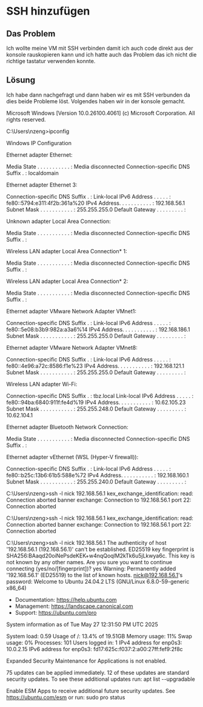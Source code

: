 # SSH hinzufügen

## Das Problem
Ich wollte meine VM mit SSH verbinden damit ich auch code direkt aus der konsole rauskopieren kann und ich hatte auch das Problem das ich nicht die richtige tastatur verwenden konnte. 
## Lösung 
Ich habe dann nachgefragt und dann haben wir es mit SSH verbunden da dies beide Probleme löst. Volgendes haben wir in der konsole gemacht. 

Microsoft Windows [Version 10.0.26100.4061]
(c) Microsoft Corporation. All rights reserved.

C:\Users\nzeng>ipconfig

Windows IP Configuration


Ethernet adapter Ethernet:

   Media State . . . . . . . . . . . : Media disconnected
   Connection-specific DNS Suffix  . : localdomain

Ethernet adapter Ethernet 3:

   Connection-specific DNS Suffix  . :
   Link-local IPv6 Address . . . . . : fe80::5794:e311:4f2b:361a%20
   IPv4 Address. . . . . . . . . . . : 192.168.56.1
   Subnet Mask . . . . . . . . . . . : 255.255.255.0
   Default Gateway . . . . . . . . . :

Unknown adapter Local Area Connection:

   Media State . . . . . . . . . . . : Media disconnected
   Connection-specific DNS Suffix  . :

Wireless LAN adapter Local Area Connection* 1:

   Media State . . . . . . . . . . . : Media disconnected
   Connection-specific DNS Suffix  . :

Wireless LAN adapter Local Area Connection* 2:

   Media State . . . . . . . . . . . : Media disconnected
   Connection-specific DNS Suffix  . :

Ethernet adapter VMware Network Adapter VMnet1:

   Connection-specific DNS Suffix  . :
   Link-local IPv6 Address . . . . . : fe80::5e08:b3b9:982a:a3a6%14
   IPv4 Address. . . . . . . . . . . : 192.168.186.1
   Subnet Mask . . . . . . . . . . . : 255.255.255.0
   Default Gateway . . . . . . . . . :

Ethernet adapter VMware Network Adapter VMnet8:

   Connection-specific DNS Suffix  . :
   Link-local IPv6 Address . . . . . : fe80::4e96:a72c:8586:f1e%23
   IPv4 Address. . . . . . . . . . . : 192.168.121.1
   Subnet Mask . . . . . . . . . . . : 255.255.255.0
   Default Gateway . . . . . . . . . :

Wireless LAN adapter Wi-Fi:

   Connection-specific DNS Suffix  . : tbz.local
   Link-local IPv6 Address . . . . . : fe80::94ba:6840:911f:fe4d%19
   IPv4 Address. . . . . . . . . . . : 10.62.105.23
   Subnet Mask . . . . . . . . . . . : 255.255.248.0
   Default Gateway . . . . . . . . . : 10.62.104.1

Ethernet adapter Bluetooth Network Connection:

   Media State . . . . . . . . . . . : Media disconnected
   Connection-specific DNS Suffix  . :

Ethernet adapter vEthernet (WSL (Hyper-V firewall)):

   Connection-specific DNS Suffix  . :
   Link-local IPv6 Address . . . . . : fe80::b25c:13b6:61b5:588e%72
   IPv4 Address. . . . . . . . . . . : 192.168.160.1
   Subnet Mask . . . . . . . . . . . : 255.255.240.0
   Default Gateway . . . . . . . . . :

C:\Users\nzeng>ssh -l nick 192.168.56.1
kex_exchange_identification: read: Connection aborted
banner exchange: Connection to 192.168.56.1 port 22: Connection aborted

C:\Users\nzeng>ssh -l nick 192.168.56.1
kex_exchange_identification: read: Connection aborted
banner exchange: Connection to 192.168.56.1 port 22: Connection aborted

C:\Users\nzeng>ssh -l nick 192.168.56.1
The authenticity of host '192.168.56.1 (192.168.56.1)' can't be established.
ED25519 key fingerprint is SHA256:BAaqd20oiNePsdeKEK+w4nqQoqlM2kTk6u5jLkwya6c.
This key is not known by any other names.
Are you sure you want to continue connecting (yes/no/[fingerprint])? yes
Warning: Permanently added '192.168.56.1' (ED25519) to the list of known hosts.
nick@192.168.56.1's password:
Welcome to Ubuntu 24.04.2 LTS (GNU/Linux 6.8.0-59-generic x86_64)

 * Documentation:  https://help.ubuntu.com
 * Management:     https://landscape.canonical.com
 * Support:        https://ubuntu.com/pro

 System information as of Tue May 27 12:31:50 PM UTC 2025

  System load:             0.59
  Usage of /:              13.4% of 19.51GB
  Memory usage:            11%
  Swap usage:              0%
  Processes:               101
  Users logged in:         1
  IPv4 address for enp0s3: 10.0.2.15
  IPv6 address for enp0s3: fd17:625c:f037:2:a00:27ff:fef9:2f8c


Expanded Security Maintenance for Applications is not enabled.

75 updates can be applied immediately.
12 of these updates are standard security updates.
To see these additional updates run: apt list --upgradable

Enable ESM Apps to receive additional future security updates.
See https://ubuntu.com/esm or run: sudo pro status
